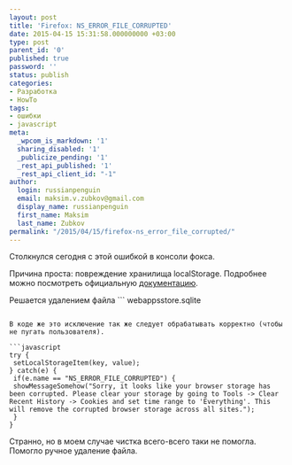 ```yaml
---
layout: post
title: 'Firefox: NS_ERROR_FILE_CORRUPTED'
date: 2015-04-15 15:31:58.000000000 +03:00
type: post
parent_id: '0'
published: true
password: ''
status: publish
categories:
- Разработка
- HowTo
tags:
- ошибки
- javascript
meta:
  _wpcom_is_markdown: '1'
  sharing_disabled: '1'
  _publicize_pending: '1'
  _rest_api_published: '1'
  _rest_api_client_id: "-1"
author:
  login: russianpenguin
  email: maksim.v.zubkov@gmail.com
  display_name: russianpenguin
  first_name: Maksim
  last_name: Zubkov
permalink: "/2015/04/15/firefox-ns_error_file_corrupted/"
---
```

Столкнулся сегодня с этой ошибкой в консоли фокса.

Причина проста: повреждение хранилища localStorage. Подробнее можно посмотреть официальную [документацию](https://developer.mozilla.org/en-US/docs/Web/Guide/API/DOM/Storage#Storage_location_and_clearing_the_data "Storage location and clearing the data").

Решается удалением файла ```
webappsstore.sqlite
```.

В коде же это исключение так же следует обрабатывать корректно (чтобы не пугать пользователя).

```javascript
try {  
 setLocalStorageItem(key, value);  
} catch(e) {  
 if(e.name == "NS_ERROR_FILE_CORRUPTED") {  
 showMessageSomehow("Sorry, it looks like your browser storage has been corrupted. Please clear your storage by going to Tools -> Clear Recent History -> Cookies and set time range to 'Everything'. This will remove the corrupted browser storage across all sites.");  
 }  
}
```

Странно, но в моем случае чистка всего-всего таки не помогла. Помогло ручное удаление файла.

